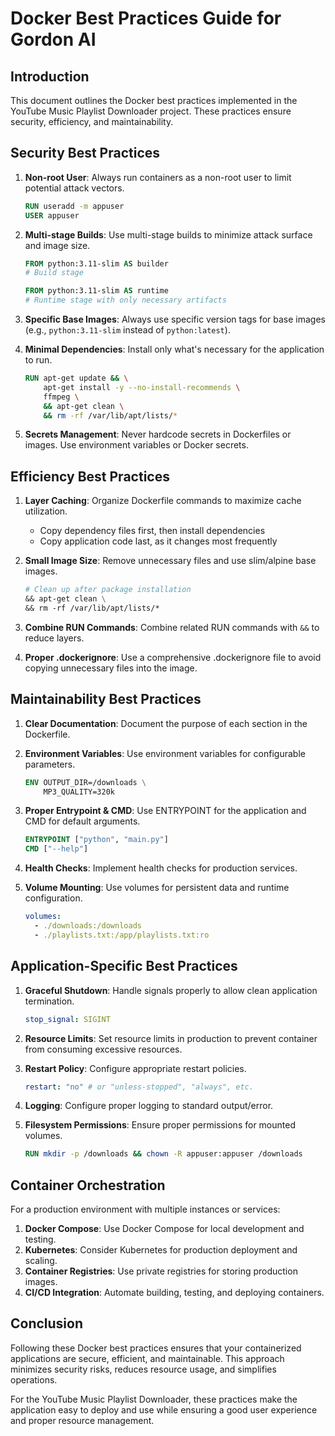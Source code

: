 # Docker Best Practices Guide for Gordon AI

## Introduction

This document outlines the Docker best practices implemented in the YouTube Music Playlist Downloader project. These practices ensure security, efficiency, and maintainability.

## Security Best Practices

1. **Non-root User**: Always run containers as a non-root user to limit potential attack vectors.

   ```dockerfile
   RUN useradd -m appuser
   USER appuser
   ```

2. **Multi-stage Builds**: Use multi-stage builds to minimize attack surface and image size.

   ```dockerfile
   FROM python:3.11-slim AS builder
   # Build stage

   FROM python:3.11-slim AS runtime
   # Runtime stage with only necessary artifacts
   ```

3. **Specific Base Images**: Always use specific version tags for base images (e.g., `python:3.11-slim` instead of `python:latest`).

4. **Minimal Dependencies**: Install only what's necessary for the application to run.

   ```dockerfile
   RUN apt-get update && \
       apt-get install -y --no-install-recommends \
       ffmpeg \
       && apt-get clean \
       && rm -rf /var/lib/apt/lists/*
   ```

5. **Secrets Management**: Never hardcode secrets in Dockerfiles or images. Use environment variables or Docker secrets.

## Efficiency Best Practices

1. **Layer Caching**: Organize Dockerfile commands to maximize cache utilization.

   - Copy dependency files first, then install dependencies
   - Copy application code last, as it changes most frequently

2. **Small Image Size**: Remove unnecessary files and use slim/alpine base images.

   ```dockerfile
   # Clean up after package installation
   && apt-get clean \
   && rm -rf /var/lib/apt/lists/*
   ```

3. **Combine RUN Commands**: Combine related RUN commands with `&&` to reduce layers.

4. **Proper .dockerignore**: Use a comprehensive .dockerignore file to avoid copying unnecessary files into the image.

## Maintainability Best Practices

1. **Clear Documentation**: Document the purpose of each section in the Dockerfile.

2. **Environment Variables**: Use environment variables for configurable parameters.

   ```dockerfile
   ENV OUTPUT_DIR=/downloads \
       MP3_QUALITY=320k
   ```

3. **Proper Entrypoint & CMD**: Use ENTRYPOINT for the application and CMD for default arguments.

   ```dockerfile
   ENTRYPOINT ["python", "main.py"]
   CMD ["--help"]
   ```

4. **Health Checks**: Implement health checks for production services.

5. **Volume Mounting**: Use volumes for persistent data and runtime configuration.
   ```yaml
   volumes:
     - ./downloads:/downloads
     - ./playlists.txt:/app/playlists.txt:ro
   ```

## Application-Specific Best Practices

1. **Graceful Shutdown**: Handle signals properly to allow clean application termination.

   ```yaml
   stop_signal: SIGINT
   ```

2. **Resource Limits**: Set resource limits in production to prevent container from consuming excessive resources.

3. **Restart Policy**: Configure appropriate restart policies.

   ```yaml
   restart: "no" # or "unless-stopped", "always", etc.
   ```

4. **Logging**: Configure proper logging to standard output/error.

5. **Filesystem Permissions**: Ensure proper permissions for mounted volumes.
   ```dockerfile
   RUN mkdir -p /downloads && chown -R appuser:appuser /downloads
   ```

## Container Orchestration

For a production environment with multiple instances or services:

1. **Docker Compose**: Use Docker Compose for local development and testing.
2. **Kubernetes**: Consider Kubernetes for production deployment and scaling.
3. **Container Registries**: Use private registries for storing production images.
4. **CI/CD Integration**: Automate building, testing, and deploying containers.

## Conclusion

Following these Docker best practices ensures that your containerized applications are secure, efficient, and maintainable. This approach minimizes security risks, reduces resource usage, and simplifies operations.

For the YouTube Music Playlist Downloader, these practices make the application easy to deploy and use while ensuring a good user experience and proper resource management.
